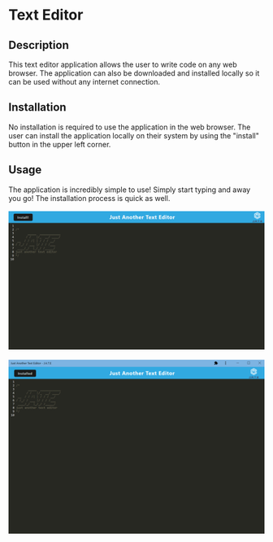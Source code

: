 # Text Editor

## Description
This text editor application allows the user to write code on any web browser. The application can also be downloaded and installed locally so it can be used without any internet connection.

## Installation
No installation is required to use the application in the web browser. The user can install the application locally on their system by using the "install" button in the upper left corner.

## Usage
The application is incredibly simple to use! Simply start typing and away you go! The installation process is quick as well.
</br>
</br>
![browser](./screenshots/browser.PNG)
</br>
</br>
![application](./screenshots/application.PNG)

